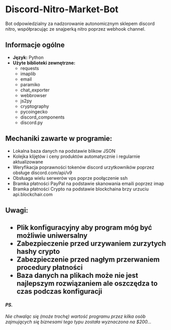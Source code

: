 # Discord-Nitro-Market-Bot
Bot odpowiedzialny za nadzorowanie autonomicznym sklepem discord nitro, współpracując ze snajperką nitro poprzez webhook channel.

<h2>Informacje ogólne</h2>
<ul>
<li> <b>Język:</b> Python </li>
<li> <b>Użyte biblioteki zewnętrzne:</b>
<ul>
    <li>requests</li>
    <li>imaplib</li>
    <li>email</li>
    <li>paramiko</li>
    <li>chat_exporter</li>
    <li>webbrowser</li>
    <li>js2py</li>
    <li>cryptography</li>
    <li>pycoingecko</li>
    <li>discord_components</li>
    <li>discord.py</li>
</ul>
</ul>

<h2> Mechaniki zawarte w programie: </h2>
<ul>
    <li>Lokalna baza danych na podstawie blikow JSON</li>
    <li>Kolejka klijętów i ceny produktów automatycznie i regularnie aktualizowane</li>
    <li>Weryfikacja poprawności tokenów discord urzytkowników poprzez obsługe discord.com/api/v9</li>
    <li>Obsłuaga wielu serwerów vps poprze poołączenie ssh</li>
    <li>Bramka płatności PayPal na podstawie skanowania emaili poprzez imap</li>
    <li>Bramka płatności Crypto na podstawie blockchaina brzy urzuciu api.blockchair.com</li>
</ul>

<h2>Uwagi: <h2>
<ul>
    <li>Plik konfiguracyjny aby program móg być możliwie uniwersalny</li>
    <li>Zabezpieczenie przed urzywaniem zurzytych hashy crypto</li>
    <li>Zabezpieczenie przed nagłym przerwaniem procedury płatności</li>
    <li>Baza danych na plikach może nie jest najlepszym rozwiązaniem ale oszczędza to czas podczas konfiguracji</li>
  </ul>
  
<h4><i>PS.</i></h4>
<p><i>Nie chwaląc się (może trochę) wartość programu przez kilka osób zajmujących się biznesami tego typu została wyznaczona na $200…</i></p>
